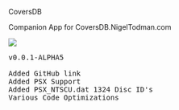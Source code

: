 CoversDB

Companion App for CoversDB.NigelTodman.com

<img src="https://i.gyazo.com/7b1af064e08267b6009f4f34dbbcbf02.png">

<pre>
v0.0.1-ALPHA5

Added GitHub link
Added PSX Support
Added PSX_NTSCU.dat 1324 Disc ID's
Various Code Optimizations
</pre>
